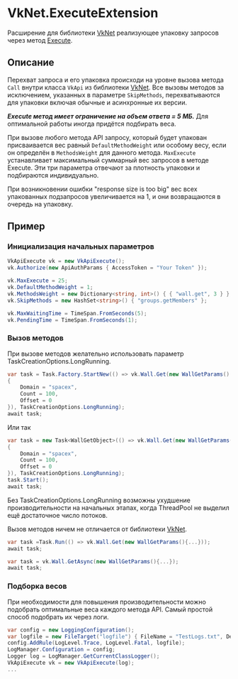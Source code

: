 # VkNet.ExecuteExtension
Расширение для библиотеки [VkNet](https://github.com/vknet/vk) реализующее упаковку запросов через метод [Execute](https://vk.com/dev/execute).
## Описание
Перехват запроса и его упаковка происходи на уровне вызова метода `Call` внутри класса `VkApi` из библиотеки [VkNet](https://github.com/vknet/vk). Все вызовы методов за исключением, указанных в параметре `SkipMethods`, перехватываются для упаковки включая обычные и асинхронные их версии.

***Execute метод имеет ограничение на объем ответа = 5 МБ.*** Для оптимальной работы иногда придётся подбирать веса. 

При вызове любого метода API запросу, который будет упакован присваивается вес равный `DefaultMethodWeight` или особому весу, если он определён в `MethodsWeight` для данного метода. `MaxExecute` устанавливает максимальный суммарный вес запросов в методе Execute. Эти три параметра отвечают за плотность упаковки и подбираются индивидуально.

При возникновении ошибки "response size is too big" вес всех упакованных подзапросов увеличивается на 1, и они возвращаются в очередь на упаковку.
## Пример
### Инициализация начальных параметров
```csharp
VkApiExecute vk = new VkApiExecute();
vk.Authorize(new ApiAuthParams { AccessToken = "Your Token" });

vk.MaxExecute = 25;                                                     //Максимальный суммарный вес методов при вызове Execute. <=25
vk.DefaultMethodWeight = 1;                                             //Стандартный начальный вес методов
vk.MethodsWeight = new Dictionary<string, int>() { { "wall.get", 3 } }; //Особые начальные веса для методов
vk.SkipMethods = new HashSet<string>() { "groups.getMembers" };         //Методы, которые не нужно упаковывать

vk.MaxWaitingTime = TimeSpan.FromSeconds(5);                            //Максимальное время ожидания для запроса
vk.PendingTime = TimeSpan.FromSeconds(1);                               //Время ожидания новых запросов

```
### Вызов методов
При вызове методов желательно использовать параметр TaskCreationOptions.LongRunning. 
```csharp
var task = Task.Factory.StartNew(() => vk.Wall.Get(new WallGetParams()
{
    Domain = "spacex",
    Count = 100,
    Offset = 0
}), TaskCreationOptions.LongRunning);
await task;
```
Или так
```csharp
var task = new Task<WallGetObject>(() => vk.Wall.Get(new WallGetParams()
{
    Domain = "spacex",
    Count = 100,
    Offset = 0
}), TaskCreationOptions.LongRunning);
task.Start();
await task;
```
Без TaskCreationOptions.LongRunning возможны ухудшение производительности на начальных этапах, когда ThreadPool не выделил ещё достаточное число потоков.

Вызов методов ничем не отличается от библиотеки [VkNet](https://github.com/vknet/vk).
```csharp
var task =Task.Run(() => vk.Wall.Get(new WallGetParams(){...}));
await task;
```
```csharp
var task = vk.Wall.GetAsync(new WallGetParams(){...});
await task;
```
### Подборка весов
При необходимости для повышения производительности можно подобрать оптимальные веса каждого метода API. Самый простой способ подобрать их через логи.
```csharp
var config = new LoggingConfiguration();
var logfile = new FileTarget("logfile") { FileName = "TestLogs.txt", DeleteOldFileOnStartup = true };
config.AddRule(LogLevel.Trace, LogLevel.Fatal, logfile);
LogManager.Configuration = config;
Logger log = LogManager.GetCurrentClassLogger();
VkApiExecute vk = new VkApiExecute(log);
...
```





